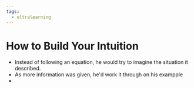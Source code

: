 ```yaml
---
tags:
  - ultralearning
---
```

# How to Build Your Intuition
* Instead of following an equation, he would try to imagine the situation it described.
* As more information was given, he'd work it through on his exampple
* 